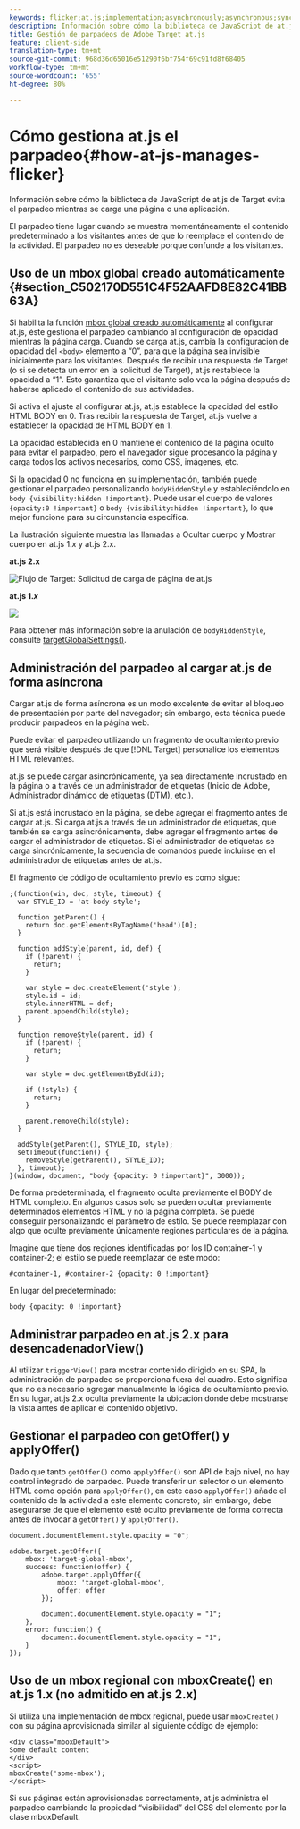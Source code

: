 ```yaml
---
keywords: flicker;at.js;implementation;asynchronously;asynchronous;synchronously;synchronous
description: Información sobre cómo la biblioteca de JavaScript de at.js de Adobe Target evita el parpadeo mientras se carga una página o una aplicación.
title: Gestión de parpadeos de Adobe Target at.js
feature: client-side
translation-type: tm+mt
source-git-commit: 968d36d65016e51290f6bf754f69c91fd8f68405
workflow-type: tm+mt
source-wordcount: '655'
ht-degree: 80%

---
```



# Cómo gestiona at.js el parpadeo{#how-at-js-manages-flicker}

Información sobre cómo la biblioteca de JavaScript de at.js de Target evita el parpadeo mientras se carga una página o una aplicación.

El parpadeo tiene lugar cuando se muestra momentáneamente el contenido predeterminado a los visitantes antes de que lo reemplace el contenido de la actividad. El parpadeo no es deseable porque confunde a los visitantes.

## Uso de un mbox global creado automáticamente {#section_C502170D551C4F52AAFD8E82C41BB63A}

Si habilita la función [mbox global creado automáticamente](/help/c-implementing-target/c-implementing-target-for-client-side-web/t-mbox-download/c-understanding-global-mbox/understanding-global-mbox.md#concept_76AC0EC995A048238F3220F53773DB13) al configurar at.js, éste gestiona el parpadeo cambiando al configuración de opacidad mientras la página carga. Cuando se carga at.js, cambia la configuración de opacidad del `<body>` elemento a “0”, para que la página sea invisible inicialmente para los visitantes. Después de recibir una respuesta de Target (o si se detecta un error en la solicitud de Target), at.js restablece la opacidad a “1”. Esto garantiza que el visitante solo vea la página después de haberse aplicado el contenido de sus actividades.

Si activa el ajuste al configurar at.js, at.js establece la opacidad del estilo HTML BODY en 0. Tras recibir la respuesta de Target, at.js vuelve a establecer la opacidad de HTML BODY en 1.

La opacidad establecida en 0 mantiene el contenido de la página oculto para evitar el parpadeo, pero el navegador sigue procesando la página y carga todos los activos necesarios, como CSS, imágenes, etc.

Si la opacidad 0 no funciona en su implementación, también puede gestionar el parpadeo personalizando `bodyHiddenStyle` y estableciéndolo en `body {visibility:hidden !important}`. Puede usar el cuerpo de valores `{opacity:0 !important}` o `body {visibility:hidden !important}`, lo que mejor funcione para su circunstancia específica.

La ilustración siguiente muestra las llamadas a Ocultar cuerpo y Mostrar cuerpo en at.js 1.*x* y at.js 2.x.

**at.js 2.x**

![Flujo de Target: Solicitud de carga de página de at.js](/help/c-implementing-target/c-implementing-target-for-client-side-web/assets/atjs-20-flow-page-load-request.png)

**at.js 1.*x*** 

![](assets/target-flow2.png)

Para obtener más información sobre la anulación de `bodyHiddenStyle`, consulte [targetGlobalSettings()](/help/c-implementing-target/c-implementing-target-for-client-side-web/targetgobalsettings.md).

## Administración del parpadeo al cargar at.js de forma asíncrona

Cargar at.js de forma asíncrona es un modo excelente de evitar el bloqueo de presentación por parte del navegador; sin embargo, esta técnica puede producir parpadeos en la página web.

Puede evitar el parpadeo utilizando un fragmento de ocultamiento previo que será visible después de que [!DNL Target] personalice los elementos HTML relevantes. 

at.js se puede cargar asincrónicamente, ya sea directamente incrustado en la página o a través de un administrador de etiquetas (Inicio de Adobe, Administrador dinámico de etiquetas (DTM), etc.).

Si at.js está incrustado en la página, se debe agregar el fragmento antes de cargar at.js. Si carga at.js a través de un administrador de etiquetas, que también se carga asincrónicamente, debe agregar el fragmento antes de cargar el administrador de etiquetas. Si el administrador de etiquetas se carga sincrónicamente, la secuencia de comandos puede incluirse en el administrador de etiquetas antes de at.js.

El fragmento de código de ocultamiento previo es como sigue:

```
;(function(win, doc, style, timeout) {
  var STYLE_ID = 'at-body-style';

  function getParent() {
    return doc.getElementsByTagName('head')[0];
  }

  function addStyle(parent, id, def) {
    if (!parent) {
      return;
    }

    var style = doc.createElement('style');
    style.id = id;
    style.innerHTML = def;
    parent.appendChild(style);
  }

  function removeStyle(parent, id) {
    if (!parent) {
      return;
    }

    var style = doc.getElementById(id);

    if (!style) {
      return;
    }

    parent.removeChild(style);
  }

  addStyle(getParent(), STYLE_ID, style);
  setTimeout(function() {
    removeStyle(getParent(), STYLE_ID);
  }, timeout);
}(window, document, "body {opacity: 0 !important}", 3000));
```

De forma predeterminada, el fragmento oculta previamente el BODY de HTML completo. En algunos casos solo se pueden ocultar previamente determinados elementos HTML y no la página completa. Se puede conseguir personalizando el parámetro de estilo. Se puede reemplazar con algo que oculte previamente únicamente regiones particulares de la página.

Imagine que tiene dos regiones identificadas por los ID container-1 y container-2; el estilo se puede reemplazar de este modo:

```
#container-1, #container-2 {opacity: 0 !important}
```

En lugar del predeterminado:

```
body {opacity: 0 !important}
```

## Administrar parpadeo en at.js 2.x para desencadenadorView()

Al utilizar `triggerView()` para mostrar contenido dirigido en su SPA, la administración de parpadeo se proporciona fuera del cuadro. Esto significa que no es necesario agregar manualmente la lógica de ocultamiento previo. En su lugar, at.js 2.x oculta previamente la ubicación donde debe mostrarse la vista antes de aplicar el contenido objetivo.

## Gestionar el parpadeo con getOffer() y applyOffer()

Dado que tanto `getOffer()` como `applyOffer()` son API de bajo nivel, no hay control integrado de parpadeo. Puede transferir un selector o un elemento HTML como opción para `applyOffer()`, en este caso `applyOffer()` añade el contenido de la actividad a este elemento concreto; sin embargo, debe asegurarse de que el elemento esté oculto previamente de forma correcta antes de invocar a `getOffer()` y `applyOffer()`.

```
document.documentElement.style.opacity = "0";
 
adobe.target.getOffer({
    mbox: 'target-global-mbox',
    success: function(offer) {
        adobe.target.applyOffer({
            mbox: 'target-global-mbox',
            offer: offer
        });
 
        document.documentElement.style.opacity = "1";
    },
    error: function() {
        document.documentElement.style.opacity = "1";        
    }
});
```

## Uso de un mbox regional con mboxCreate() en at.js 1.x (no admitido en at.js 2.x)

Si utiliza una implementación de mbox regional, puede usar `mboxCreate()` con su página aprovisionada similar al siguiente código de ejemplo:

```
<div class="mboxDefault">
Some default content
</div>
<script>
mboxCreate('some-mbox');
</script>
```

Si sus páginas están aprovisionadas correctamente, at.js administra el parpadeo cambiando la propiedad “visibilidad” del CSS del elemento por la clase mboxDefault.